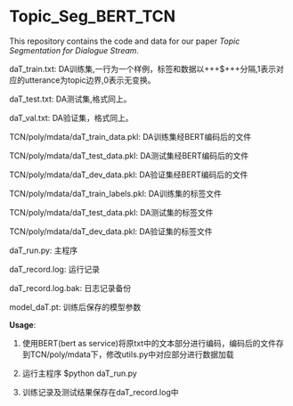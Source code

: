 # Topic_Seg_BERT_TCN
This repository contains the code and data for our paper *Topic Segmentation for Dialogue Stream*.



daT_train.txt: DA训练集,一行为一个样例，标签和数据以+++$+++分隔,1表示对应的utterance为topic边界,0表示无变换。

daT_test.txt: DA测试集,格式同上。

daT_val.txt: DA验证集，格式同上。

TCN/poly/mdata/daT_train_data.pkl: DA训练集经BERT编码后的文件

TCN/poly/mdata/daT_test_data.pkl: DA测试集经BERT编码后的文件

TCN/poly/mdata/daT_dev_data.pkl: DA验证集经BERT编码后的文件

TCN/poly/mdata/daT_train_labels.pkl: DA训练集的标签文件

TCN/poly/mdata/daT_test_data.pkl: DA测试集的标签文件

TCN/poly/mdata/daT_dev_data.pkl: DA验证集的标签文件

daT_run.py: 主程序

daT_record.log: 运行记录

daT_record.log.bak: 日志记录备份

model_daT.pt: 训练后保存的模型参数

**Usage**:
1. 使用BERT(bert as service)将原txt中的文本部分进行编码，编码后的文件存到TCN/poly/mdata下，修改utils.py中对应部分进行数据加载

2. 运行主程序 $python daT_run.py

3. 训练记录及测试结果保存在daT_record.log中